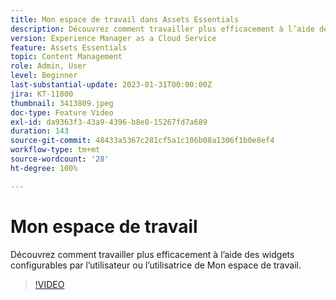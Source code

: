 ```yaml
---
title: Mon espace de travail dans Assets Essentials
description: Découvrez comment travailler plus efficacement à l’aide des widgets configurables par l’utilisateur ou l’utilisatrice de Mon espace de travail.
version: Experience Manager as a Cloud Service
feature: Assets Essentials
topic: Content Management
role: Admin, User
level: Beginner
last-substantial-update: 2023-01-31T00:00:00Z
jira: KT-11800
thumbnail: 3413809.jpeg
doc-type: Feature Video
exl-id: da9363f3-43a9-4396-b8e8-15267fd7a689
duration: 143
source-git-commit: 48433a5367c281cf5a1c106b08a1306f1b0e8ef4
workflow-type: tm+mt
source-wordcount: '28'
ht-degree: 100%

---
```


# Mon espace de travail

Découvrez comment travailler plus efficacement à l’aide des widgets configurables par l’utilisateur ou l’utilisatrice de Mon espace de travail.

>[!VIDEO](https://video.tv.adobe.com/v/3418579?quality=12&learn=on&captions=fre_fr)
